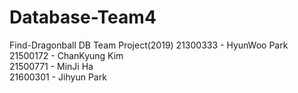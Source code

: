 # Database-Team4
Find-Dragonball DB Team Project(2019)
 21300333 - HyunWoo Park     
 21500172 - ChanKyung Kim     
 21500771 - MinJi Ha     
 21600301 - Jihyun Park     
 
